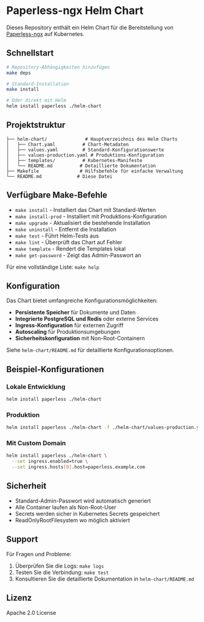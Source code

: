 # Paperless-ngx Helm Chart

Dieses Repository enthält ein Helm Chart für die Bereitstellung von [Paperless-ngx](https://github.com/paperless-ngx/paperless-ngx) auf Kubernetes.

## Schnellstart

```bash
# Repository-Abhängigkeiten hinzufügen
make deps

# Standard-Installation
make install

# Oder direkt mit Helm
helm install paperless ./helm-chart
```

## Projektstruktur

```
├── helm-chart/              # Hauptverzeichnis des Helm Charts
│   ├── Chart.yaml          # Chart-Metadaten
│   ├── values.yaml         # Standard-Konfigurationswerte
│   ├── values-production.yaml # Produktions-Konfiguration
│   ├── templates/          # Kubernetes-Manifeste
│   └── README.md          # Detaillierte Dokumentation
├── Makefile               # Hilfsbefehle für einfache Verwaltung
└── README.md             # Diese Datei
```

## Verfügbare Make-Befehle

- `make install` - Installiert das Chart mit Standard-Werten
- `make install-prod` - Installiert mit Produktions-Konfiguration
- `make upgrade` - Aktualisiert die bestehende Installation
- `make uninstall` - Entfernt die Installation
- `make test` - Führt Helm-Tests aus
- `make lint` - Überprüft das Chart auf Fehler
- `make template` - Rendert die Templates lokal
- `make get-password` - Zeigt das Admin-Passwort an

Für eine vollständige Liste: `make help`

## Konfiguration

Das Chart bietet umfangreiche Konfigurationsmöglichkeiten:

- **Persistente Speicher** für Dokumente und Daten
- **Integrierte PostgreSQL und Redis** oder externe Services
- **Ingress-Konfiguration** für externen Zugriff
- **Autoscaling** für Produktionsumgebungen
- **Sicherheitskonfiguration** mit Non-Root-Containern

Siehe `helm-chart/README.md` für detaillierte Konfigurationsoptionen.

## Beispiel-Konfigurationen

### Lokale Entwicklung
```bash
helm install paperless ./helm-chart
```

### Produktion
```bash
helm install paperless ./helm-chart -f ./helm-chart/values-production.yaml
```

### Mit Custom Domain
```bash
helm install paperless ./helm-chart \
  --set ingress.enabled=true \
  --set ingress.hosts[0].host=paperless.example.com
```

## Sicherheit

- Standard-Admin-Passwort wird automatisch generiert
- Alle Container laufen als Non-Root-User
- Secrets werden sicher in Kubernetes Secrets gespeichert
- ReadOnlyRootFilesystem wo möglich aktiviert

## Support

Für Fragen und Probleme:
1. Überprüfen Sie die Logs: `make logs`
2. Testen Sie die Verbindung: `make test`
3. Konsultieren Sie die detaillierte Dokumentation in `helm-chart/README.md`

## Lizenz

Apache 2.0 License